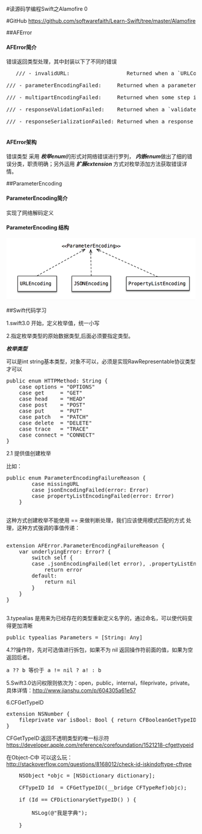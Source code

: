 #读源码学编程Swift之Alamofire 0


#GitHub
<https://github.com/softwarefaith/Learn-Swift/tree/master/Alamofire>


##AFError


#### AFError简介

   错误返回类型处理，其中封装以下了不同的错误
<pre>
   /// - invalidURL:                  Returned when a `URLConvertible` type fails to create a valid `URL`.
   
/// - parameterEncodingFailed:     Returned when a parameter encoding object throws an error during the encoding process.

/// - multipartEncodingFailed:     Returned when some step in the multipart encoding process fails.

/// - responseValidationFailed:    Returned when a `validate()` call fails.

/// - responseSerializationFailed: Returned when a response serializer encounters an error in the serialization process. 

</pre>


#### AFError架构

错误类型 采用 ***枚举enum***的形式对网络错误进行罗列， ***内嵌enum***做出了细的错误分类，职责明确；另外运用 ***扩展extension*** 方式对枚举添加方法获取错误详情。




##ParameterEncoding

#### ParameterEncoding简介

实现了网络解码定义

#### ParameterEncoding 结构

![ParameterEncoding](ParameterEncoding.png)



##Swift代码学习

1.swift3.0 开始，定义枚举值，统一小写

2.指定枚举类型的原始数据类型,后面必须要指定类型。

***枚举类型***

可以是int string基本类型，对象不可以，必须是实现RawRepresentable协议类型才可以

<pre>
public enum HTTPMethod: String {
    case options = "OPTIONS"
    case get     = "GET"
    case head    = "HEAD"
    case post    = "POST"
    case put     = "PUT"
    case patch   = "PATCH"
    case delete  = "DELETE"
    case trace   = "TRACE"
    case connect = "CONNECT"
}
</pre>


2.1 提供值创建枚举

比如：

<pre>
public enum ParameterEncodingFailureReason {
        case missingURL
        case jsonEncodingFailed(error: Error)
        case propertyListEncodingFailed(error: Error)
    }

</pre>


这种方式创建枚举不能使用 == 来做判断处理，我们应该使用模式匹配的方式 处理，这种方式强调的事值传递：
<pre>

extension AFError.ParameterEncodingFailureReason {
    var underlyingError: Error? {
        switch self {
        case .jsonEncodingFailed(let error), .propertyListEncodingFailed(let error):
            return error
        default:
            return nil
        }
    }
}

</pre>


3.typealias 是用来为已经存在的类型重新定义名字的，通过命名，可以使代码变得更加清晰

<pre>
public typealias Parameters = [String: Any]
</pre>

4.??操作符，先对可选值进行拆包，如果不为 nil 返回操作符前面的值，如果为空返回后者。
<pre>
a ?? b 等价于 a != nil ? a! : b
</pre>

5.Swift3.0访问权限则依次为：open，public，internal，fileprivate，private。
具体详情：<http://www.jianshu.com/p/604305a61e57>

6.CFGetTypeID
<pre>
extension NSNumber {
    fileprivate var isBool: Bool { return CFBooleanGetTypeID() == CFGetTypeID(self) }
}
</pre>
CFGetTypeID:返回不透明类型的唯一标示符
<https://developer.apple.com/reference/corefoundation/1521218-cfgettypeid>

在Object-C中 可以这么玩：
<http://stackoverflow.com/questions/8168012/check-id-iskindoftype-cftype>
<pre>
    NSObject *objc = [NSDictionary dictionary];
    
    CFTypeID Id  = CFGetTypeID((__bridge CFTypeRef)objc);
    
    if (Id == CFDictionaryGetTypeID() ) {
        
        NSLog(@"我是字典");
        
    }

</pre>
